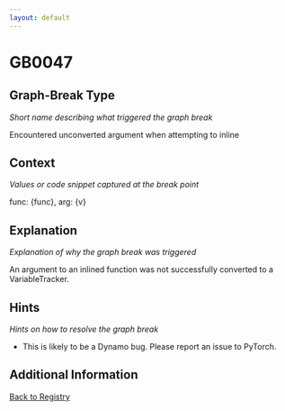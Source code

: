 ```yaml
---
layout: default
---
```

# GB0047

## Graph-Break Type
*Short name describing what triggered the graph break*

Encountered unconverted argument when attempting to inline

## Context
*Values or code snippet captured at the break point*

func: {func}, arg: {v}

## Explanation
*Explanation of why the graph break was triggered*

An argument to an inlined function was not successfully converted to a VariableTracker.

## Hints
*Hints on how to resolve the graph break*

- This is likely to be a Dynamo bug. Please report an issue to PyTorch.


## Additional Information

<!-- ADDITIONAL INFORMATION START - Add custom information below this line -->

<!-- ADDITIONAL INFORMATION END -->

[Back to Registry](../index.html)
